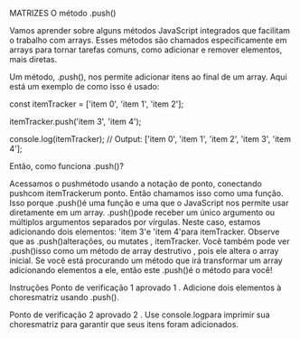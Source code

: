 MATRIZES
O método .push()

Vamos aprender sobre alguns métodos JavaScript integrados que facilitam o trabalho com arrays. Esses métodos são chamados especificamente em arrays para tornar tarefas comuns, como adicionar e remover elementos, mais diretas.

Um método, .push(), nos permite adicionar itens ao final de um array. Aqui está um exemplo de como isso é usado:

const itemTracker = ['item 0', 'item 1', 'item 2'];

itemTracker.push('item 3', 'item 4');

console.log(itemTracker); 
// Output: ['item 0', 'item 1', 'item 2', 'item 3', 'item 4'];

Então, como funciona .push()?

Acessamos o pushmétodo usando a notação de ponto, conectando pushcom itemTrackerum ponto.
Então chamamos isso como uma função. Isso porque .push()é uma função e uma que o JavaScript nos permite usar diretamente em um array.
.push()pode receber um único argumento ou múltiplos argumentos separados por vírgulas. Neste caso, estamos adicionando dois elementos: 'item 3'e 'item 4'para itemTracker.
Observe que as .push()alterações, ou mutates , itemTracker. Você também pode ver .push()isso como um método de array destrutivo , pois ele altera o array inicial.
Se você está procurando um método que irá transformar um array adicionando elementos a ele, então este .push()é o método para você!

Instruções
Ponto de verificação 1 aprovado
1 .
Adicione dois elementos à choresmatriz usando .push().

Ponto de verificação 2 aprovado
2 .
Use console.logpara imprimir sua choresmatriz para garantir que seus itens foram adicionados.